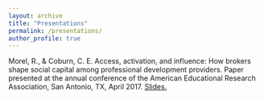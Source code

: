 ```yaml
---
layout: archive
title: "Presentations"
permalink: /presentations/
author_profile: true
---
```


Morel, R., & Coburn, C. E. Access, activation, and influence: How brokers shape social capital among professional development providers. Paper presented at the annual conference of the American Educational Research Association, San Antonio, TX, April 2017. [Slides.](http://ramorel.github.io/files/AERA_2017.pdf)
